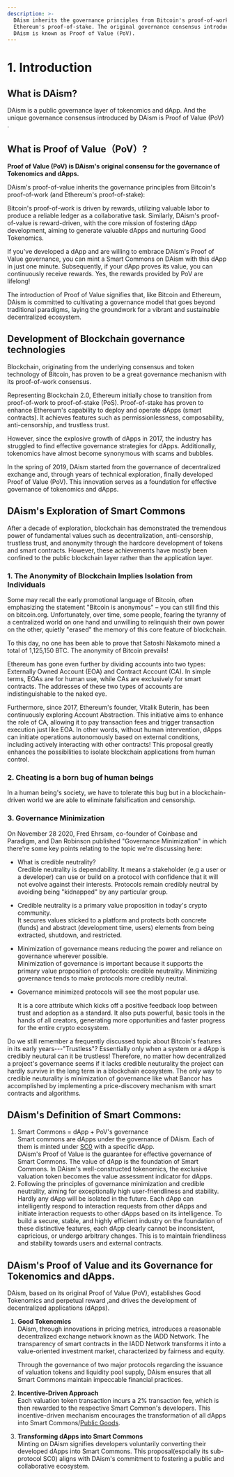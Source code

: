 ```yaml
---
description: >-
  DAism inherits the governance principles from Bitcoin's proof-of-work and
  Ethereum's proof-of-stake. The original governance consensus introduced by
  DAism is known as Proof of Value (PoV).
---
```


# 1. Introduction

## What is DAism?

DAism is a public governance layer of tokenomics and dApp. And the unique governance consensus introduced by DAism is Proof of Value (PoV) .

## What is Proof of Value（PoV）?

**Proof of Value (PoV) is DAism's original consensu for the governance of Tokenomics and dApps.**

DAism's proof-of-value inherits the governance principles from Bitcoin's proof-of-work (and Ethereum's proof-of-stake):

Bitcoin's proof-of-work is driven by rewards, utilizing valuable labor to produce a reliable ledger as a collaborative task. Similarly, DAism's proof-of-value is reward-driven, with the core mission of fostering dApp development, aiming to generate valuable dApps and nurturing Good Tokenomics.

If you've developed a dApp and are willing to embrace DAism's Proof of Value governance, you can mint a Smart Commons on DAism with this dApp in just one minute. Subsequently, if your dApp proves its value, you can continuously receive rewards. Yes, the rewards provided by PoV are lifelong!

The introduction of Proof of Value signifies that, like Bitcoin and Ethereum, DAism is committed to cultivating a governance model that goes beyond traditional paradigms, laying the groundwork for a vibrant and sustainable decentralized ecosystem.

## Development of Blockchain governance technologies&#x20;

Blockchain, originating from the underlying consensus and token technology of Bitcoin, has proven to be a great governance mechanism with its proof-of-work consensus.

Representing Blockchain 2.0, Ethereum initially chose to transition from proof-of-work to proof-of-stake (PoS). Proof-of-stake has proven to enhance Ethereum's capability to deploy and operate dApps (smart contracts). It achieves features such as permissionlessness, composability, anti-censorship, and trustless trust.

However, since the explosive growth of dApps in 2017, the industry has struggled to find effective governance strategies for dApps. Additionally, tokenomics have almost become synonymous with scams and bubbles.

In the spring of 2019, DAism started from the governance of decentralized exchange and, through years of technical exploration, finally developed Proof of Value (PoV). This innovation serves as a foundation for effective governance of tokenomics and dApps.

## DAism's Exploration of Smart Commons

After a decade of exploration, blockchain has demonstrated the tremendous power of fundamental values such as decentralization, anti-censorship, trustless trust, and anonymity through the hardcore development of tokens and smart contracts. However, these achievements have mostly been confined to the public blockchain layer rather than the application layer.

### 1.  The Anonymity of Blockchain Implies Isolation from Individuals

Some may recall the early promotional language of Bitcoin, often emphasizing the statement "Bitcoin is anonymous" – you can still find this on bitcoin.org. Unfortunately, over time, some people, fearing the tyranny of a centralized world on one hand and unwilling to relinquish their own power on the other, quietly "erased" the memory of this core feature of blockchain.

To this day, no one has been able to prove that Satoshi Nakamoto mined a total of 1,125,150 BTC. The anonymity of Bitcoin prevails!

Ethereum has gone even further by dividing accounts into two types: Externally Owned Account (EOA) and Contract Account (CA). In simple terms, EOAs are for human use, while CAs are exclusively for smart contracts. The addresses of these two types of accounts are indistinguishable to the naked eye.

Furthermore, since 2017, Ethereum's founder, Vitalik Buterin, has been continuously exploring Account Abstraction. This initiative aims to enhance the role of CA, allowing it to pay transaction fees and trigger transaction execution just like EOA. In other words, without human intervention, dApps can initiate operations autonomously based on external conditions, including actively interacting with other contracts! This proposal greatly enhances the possibilities to isolate blockchain applications from human control.

### 2.  Cheating is a born bug of human beings

In a human being's society, we have to tolerate this bug but in a blockchain-driven world we are able to eliminate falsification and censorship.

### 3.  Governance Minimization

On November 28 2020, Fred Ehrsam, co-founder of Coinbase and Paradigm, and Dan Robinson published "Governance Minimization" in which there're some key points relating to the topic we're discussing here:

* What is credible neutrality?\
  Credible neutrality is dependability. It means a stakeholder (e.g a user or a developer) can use or build on a protocol with confidence that it will not evolve against their interests. Protocols remain credibly neutral by avoiding being "kidnapped" by any particular group.
* Credible neutrality is a primary value proposition in today's crypto community.\
  It secures values sticked to a platform and protects both concrete (funds) and abstract (development time, users) elements from being extracted, shutdown, and restricted.
* Minimization of governance means reducing the power and reliance on governance wherever possible.\
  Minimization of governance is important because it supports the primary value proposition of protocols: credible neutrality. Minimizing governance tends to make protocols more credibly neutral.
*   Governance minimized protocols will see the most popular use.

    It is a core attribute which kicks off a positive feedback loop between trust and adoption as a standard. It also puts powerful, basic tools in the hands of all creators, generating more opportunities and faster progress for the entire crypto ecosystem.

Do we still remember a frequently discussed topic about Bitcoin's features in its early years---"Trustless"? Essentially only when a system or a dApp is credibly neutural can it be trustless! Therefore, no matter how decentralized a project's governance seems if it lacks credible neuturality the project can hardly survive in the long term in a blockchain ecosystem. The only way to credible neuturality is minimization of governance like what Bancor has accomplished by implementing a price-discovery mechanism with smart contracts and algorithms.

## **DAism's Definition of Smart Commons:**

1. Smart Commons = dApp + PoV's governance\
   Smart commons are dApps under the governance of DAism. Each of them is minted under [SC0](3.-governance-protocols-of-proof-of-value.md#decentralized-minting-protocol) with a specific dApp.\
   DAism's Proof of Value is the guarantee for effective governance of Smart Commons. The value of dApp is the foundation of Smart Commons. In DAism's well-constructed tokenomics, the exclusive valuation token becomes the value assessment indicator for dApps.
2. Following the principles of governance minimization and credible neutrality, aiming for exceptionally high user-friendliness and stability.\
   Hardly any dApp will be isolated in the future. Each dApp can intelligently respond to interaction requests from other dApps and initiate interaction requests to other dApps based on its intelligence. To build a secure, stable, and highly efficient industry on the foundation of these distinctive features, each dApp clearly cannot be inconsistent, capricious, or undergo arbitrary changes. This is to maintain friendliness and stability towards users and external contracts.

## **DAism's Proof of Value and its Governance for Tokenomics and dApps.**

DAism, based on its original Proof of Value (PoV), establishes Good Tokenomics and perpetual reward ,and drives the development of decentralized applications (dApps).

1.  **Good Tokenomics**\
    DAism, through innovations in pricing metrics, introduces a reasonable decentralized exchange network known as the IADD Network. The transparency of smart contracts in the IADD Network transforms it into a value-oriented investment market, characterized by fairness and equity.

    Through the governance of two major protocols regarding the issuance of valuation tokens and liquidity pool supply, DAism ensures that all Smart Commons maintain impeccable financial practices.
2. **Incentive-Driven Approach**\
   Each valuation token transaction incurs a 2% transaction fee, which is then rewarded to the respective Smart Common's developers. This incentive-driven mechanism encourages the transformation of all dApps into Smart Commons/[Public Goods](https://en.wikipedia.org/wiki/Public\_good\_\(economics\)).
3. **Transforming dApps into Smart Commons**\
   Minting on DAism  signifies developers voluntarily converting their developed dApps into Smart Commons. This proposal(espcially its sub-protocol SC0) aligns with DAism's commitment to fostering a public and collaborative ecosystem.

